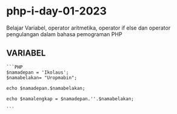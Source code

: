 # php-i-day-01-2023
Belajar Variabel, operator aritmetika, operator if else dan operator pengulangan dalam bahasa pemograman PHP

## VARIABEL
    ```PHP
    $namadepan = 'Ikolaus';
    $namabelakan= "Uropmabin";

    echo $namadepan.$namabelakan;

    echo $namalengkap = $namadepan.''.$namabelakan;

    ```
